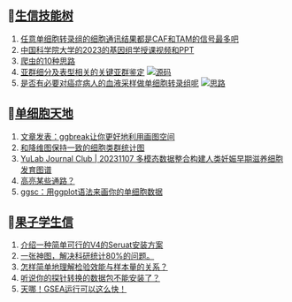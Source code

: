 ## 📝[生信技能树](https://github.com/ixxmu/mp_duty/issues?q=label%3A%E7%94%9F%E4%BF%A1%E6%8A%80%E8%83%BD%E6%A0%91+is%3Aclosed)
<!-- 1issueTable -->

1. [任意单细胞转录组的细胞通讯结果都是CAF和TAM的信号最多吧](https://github.com/ixxmu/mp_duty/issues/4158) 
2. [中国科学院大学的2023的基因组学授课视频和PPT](https://github.com/ixxmu/mp_duty/issues/4157) 
3. [爬虫的10种思路](https://github.com/ixxmu/mp_duty/issues/4144) 
4. [亚群细分及表型相关的关键亚群鉴定](https://github.com/ixxmu/mp_duty/issues/4133) [![源码](https://img.shields.io/github/labels/ixxmu/mp_duty/源码)](https://github.com/ixxmu/mp_duty/labels/源码)
5. [是否有必要对癌症病人的血液采样做单细胞转录组呢](https://github.com/ixxmu/mp_duty/issues/4132) [![思路](https://img.shields.io/github/labels/ixxmu/mp_duty/思路)](https://github.com/ixxmu/mp_duty/labels/思路)
<!-- 1issueTable -->
## 📝[单细胞天地](https://github.com/ixxmu/mp_duty/issues?q=label%3A%E5%8D%95%E7%BB%86%E8%83%9E%E5%A4%A9%E5%9C%B0+is%3Aclosed)
<!-- 2issueTable -->

1. [文章发表：ggbreak让你更好地利用画图空间](https://github.com/ixxmu/mp_duty/issues/4149) 
2. [和降维图保持一致的细胞类群统计图](https://github.com/ixxmu/mp_duty/issues/4105) 
3. [YuLab Journal Club | 20231107 多模态数据整合构建人类妊娠早期滋养细胞发育图谱](https://github.com/ixxmu/mp_duty/issues/4096) 
4. [高亮某些通路？](https://github.com/ixxmu/mp_duty/issues/4060) 
5. [ggsc：用ggplot语法来画你的单细胞数据](https://github.com/ixxmu/mp_duty/issues/4021) 
<!-- 2issueTable -->

## 📝[果子学生信](https://github.com/ixxmu/mp_duty/issues?q=label%3A%E6%9E%9C%E5%AD%90%E5%AD%A6%E7%94%9F%E4%BF%A1+is%3Aclosed)
<!-- 3issueTable -->

1. [介绍一种简单可行的V4的Seruat安装方案](https://github.com/ixxmu/mp_duty/issues/4134) 
2. [一张神图，解决科研统计80%的问题。](https://github.com/ixxmu/mp_duty/issues/4125) 
3. [怎样简单地理解检验效能与样本量的关系？](https://github.com/ixxmu/mp_duty/issues/4124) 
4. [听说你的探针转换的数据包不能安装了？](https://github.com/ixxmu/mp_duty/issues/4122) 
5. [天哪！GSEA运行可以这么快！](https://github.com/ixxmu/mp_duty/issues/3953) 
<!-- 3issueTable -->
